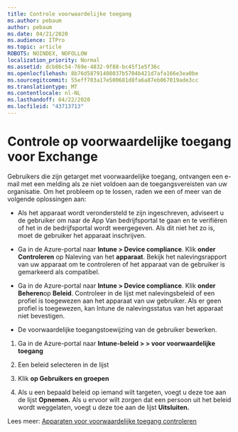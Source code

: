 ```yaml
---
title: Controle voorwaardelijke toegang
ms.author: pebaum
author: pebaum
ms.date: 04/21/2020
ms.audience: ITPro
ms.topic: article
ROBOTS: NOINDEX, NOFOLLOW
localization_priority: Normal
ms.assetid: dcb86c54-769e-4832-9f88-bc45f1e5f36c
ms.openlocfilehash: 8b76d58791408037b5704b421d7afa166e3ea0be
ms.sourcegitcommit: 55eff703a17e500681d8fa6a87eb067019ade3cc
ms.translationtype: MT
ms.contentlocale: nl-NL
ms.lasthandoff: 04/22/2020
ms.locfileid: "43713713"
---
```

# <a name="monitoring-conditional-access-for-exchange"></a>Controle op voorwaardelijke toegang voor Exchange

Gebruikers die zijn getarget met voorwaardelijke toegang, ontvangen een e-mail met een melding als ze niet voldoen aan de toegangsvereisten van uw organisatie. Om het probleem op te lossen, raden we een of meer van de volgende oplossingen aan:
  
- Als het apparaat wordt verondersteld te zijn ingeschreven, adviseert u de gebruiker om naar de App Van bedrijfsportal te gaan en te verifiëren of het in de bedrijfsportal wordt weergegeven. Als dit niet het zo is, moet de gebruiker het apparaat inschrijven.
    
- Ga in de Azure-portal naar **Intune \> Device compliance**. Klik **onder Controleren** op Naleving van het **apparaat**. Bekijk het nalevingsrapport van uw apparaat om te controleren of het apparaat van de gebruiker is gemarkeerd als compatibel. 
    
- Ga in de Azure-portal naar **Intune \> Device compliance**. Klik **onder Beheren**op **Beleid**. Controleer in de lijst met nalevingsbeleid of een profiel is toegewezen aan het apparaat van uw gebruiker. Als er geen profiel is toegewezen, kan Intune de nalevingsstatus van het apparaat niet bevestigen. 
    
- De voorwaardelijke toegangstoewijzing van de gebruiker bewerken.
    
1. Ga in de Azure-portal naar **Intune-beleid \> \> voor voorwaardelijke toegang**
    
2. Een beleid selecteren in de lijst
    
3. Klik **op Gebruikers en groepen**
    
4. Als u een bepaald beleid op iemand wilt targeten, voegt u deze toe aan de lijst **Opnemen.** Als u ervoor wilt zorgen dat een persoon uit het beleid wordt weggelaten, voegt u deze toe aan de lijst **Uitsluiten.** 
    
Lees meer: [Apparaten voor voorwaardelijke toegang controleren](https://docs.microsoft.com/intune/conditional-access-exchange-monitor)
  

